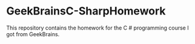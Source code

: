 # GeekBrainsC-SharpHomework
This repository contains the homework for the C # programming course I got from GeekBrains.
